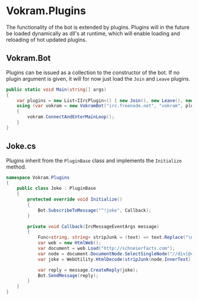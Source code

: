 # Vokram.Plugins
The functionality of the bot is extended by plugins. Plugins will in the future be loaded dynamically as dll's at runtime, which will enable loading and reloading of hot updated plugins.

## Vokram.Bot
Plugins can be issued as a collection to the constructor of the bot. If no plugin argument is given, it will for now just load the `Join` and `Leave` plugins.
```C#
public static void Main(string[] args)
{
    var plugins = new List<IIrcPlugin>() { new Join(), new Leave(), new Joke(), new MarkovBrain(), new Launch() };
    using (var vokram = new VokramBot("irc.freenode.net", "vokram", plugins))
    {
        vokram.ConnectAndEnterMainLoop();
    }
}
```

## Joke.cs
Plugins inherit from the `PluginBase` class and implements the `Initialize` method.
```C#
namespace Vokram.Plugins
{
    public class Joke : PluginBase
    {
        protected override void Initialize()
        {
            Bot.SubscribeToMessage("^!joke", Callback);
        }

        private void Callback(IrcMessageEventArgs message)
        {
            Func<string, string> stripJunk = (text) => text.Replace("\n", "").Replace("\r", "").Trim(' ');
            var web = new HtmlWeb();
            var document = web.Load("http://schneierfacts.com");
            var node = document.DocumentNode.SelectSingleNode("//div[@class='fact']");
            var joke = WebUtility.HtmlDecode(stripJunk(node.InnerText));

            var reply = message.CreateReply(joke);
            Bot.SendMessage(reply);
        }
    }
}
```
